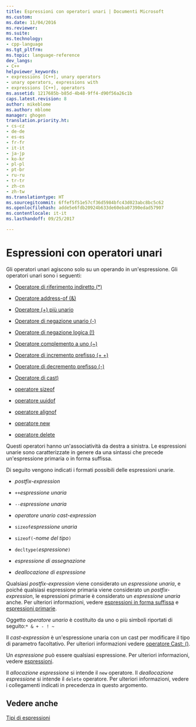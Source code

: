 ```yaml
---
title: Espressioni con operatori unari | Documenti Microsoft
ms.custom: 
ms.date: 11/04/2016
ms.reviewer: 
ms.suite: 
ms.technology:
- cpp-language
ms.tgt_pltfrm: 
ms.topic: language-reference
dev_langs:
- C++
helpviewer_keywords:
- expressions [C++], unary operators
- unary operators, expressions with
- expressions [C++], operators
ms.assetid: 1217685b-b85d-4b48-9ff4-d90f56a26c1b
caps.latest.revision: 8
author: mikeblome
ms.author: mblome
manager: ghogen
translation.priority.ht:
- cs-cz
- de-de
- es-es
- fr-fr
- it-it
- ja-jp
- ko-kr
- pl-pl
- pt-br
- ru-ru
- tr-tr
- zh-cn
- zh-tw
ms.translationtype: HT
ms.sourcegitcommit: 6ffef5f51e57cf36d5984bfc43d023abc8bc5c62
ms.openlocfilehash: adde5e6fdb20924b633de60eba07390edad57907
ms.contentlocale: it-it
ms.lasthandoff: 09/25/2017

---
```

# <a name="expressions-with-unary-operators"></a>Espressioni con operatori unari
Gli operatori unari agiscono solo su un operando in un'espressione. Gli operatori unari sono i seguenti:  
  
-   [Operatore di riferimento indiretto (*)](../cpp/indirection-operator-star.md)  
  
-   [Operatore address-of (&)](../cpp/address-of-operator-amp.md)  
  
-   [Operatore (+) più unario](../cpp/unary-plus-and-negation-operators-plus-and.md)  
  
-   [Operatore di negazione unario (-)](../cpp/unary-plus-and-negation-operators-plus-and.md)  
  
-   [Operatore di negazione logica (!)](../cpp/logical-negation-operator-exclpt.md)  
  
-   [Operatore complemento a uno (~)](../cpp/one-s-complement-operator-tilde.md)  
  
-   [Operatore di incremento prefisso (+ +)](../cpp/prefix-increment-and-decrement-operators-increment-and-decrement.md)  
  
-   [Operatore di decremento prefisso (-)](../cpp/prefix-increment-and-decrement-operators-increment-and-decrement.md)  
  
-   [Operatore di cast)](../cpp/cast-operator-parens.md)  
  
-   [operatore sizeof](../cpp/sizeof-operator.md)  
  
-   [operatore uuidof](../cpp/uuidof-operator.md)  
  
-   [operatore alignof](../cpp/alignof-operator.md)  
  
-   [operatore new](../cpp/new-operator-cpp.md)  
  
-   [operatore delete](../cpp/delete-operator-cpp.md)  
  
 Questi operatori hanno un'associatività da destra a sinistra. Le espressioni unarie sono caratterizzate in genere da una sintassi che precede un'espressione primaria o in forma suffissa.  
  
 Di seguito vengono indicati i formati possibili delle espressioni unarie.  
  
-   *postfix-expression*  
  
-   `++`*espressione unaria*  
  
-   `--`*espressione unaria*  
  
-   *operatore unario* *cast-expression*  
  
-   `sizeof`*espressione unaria*  
  
-   `sizeof(`*-nome del tipo*`)`  
  
-   `decltype(`*espressione*`)`  
  
-   *espressione di assegnazione*  
  
-   *deallocazione di espressione*  
  
 Qualsiasi *postfix-expression* viene considerato un *espressione unaria*, e poiché qualsiasi espressione primaria viene considerato un *postfix-expression*, le espressioni primarie è considerato un *espressione unaria* anche. Per ulteriori informazioni, vedere [espressioni in forma suffissa](../cpp/postfix-expressions.md) e [espressioni primarie](../cpp/primary-expressions.md).  
  
 Oggetto *operatore unario* è costituito da uno o più simboli riportati di seguito:`* & + - ! ~`  
  
 Il *cast-expression* è un'espressione unaria con un cast per modificare il tipo di parametro facoltativo. Per ulteriori informazioni vedere [operatore Cast: ()](../cpp/cast-operator-parens.md).  
  
 Un *espressione* può essere qualsiasi espressione. Per ulteriori informazioni, vedere [espressioni](../cpp/expressions-cpp.md).  
  
 Il *allocazione espressione* si intende il `new` operatore. Il *deallocazione espressione* si intende il `delete` operatore. Per ulteriori informazioni, vedere i collegamenti indicati in precedenza in questo argomento.  
  
## <a name="see-also"></a>Vedere anche  
 [Tipi di espressioni](../cpp/types-of-expressions.md)
